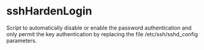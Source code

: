 # sshHardenLogin
Script to automatically disable or enable the password authentication and only permit the key authentication by replacing the file /etc/ssh/sshd_config parameters.
